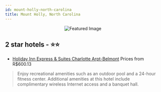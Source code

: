 ```yaml
---
id: mount-holly-north-carolina
title: Mount Holly, North Carolina
---
```


<center><img src="https://i.travelapi.com/hotels/1000000/520000/520000/519964/bb966618_z.jpg" alt="Featured Image" /></center>


##  2 star hotels - ⭐️⭐️

-    [Holiday Inn Express & Suites Charlotte Arpt-Belmont](https://us.hurb.com/hotels/mount-holly/holiday-inn-express-suites-charlotte-arpt-belmont-JNP-JP824229?cmp=18055) Prices from R$600.13
   > Enjoy recreational amenities such as an outdoor pool and a 24-hour fitness center. Additional amenities at this hotel include complimentary wireless Internet access and a banquet hall.
